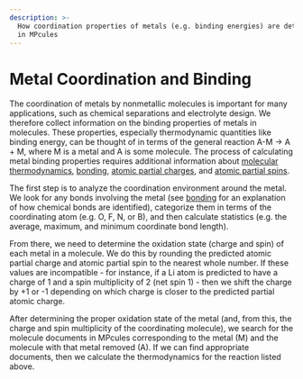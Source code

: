 ```yaml
---
description: >-
  How coordination properties of metals (e.g. binding energies) are determined
  in MPcules
---
```


# Metal Coordination and Binding

The coordination of metals by nonmetallic molecules is important for many applications, such as chemical separations and electrolyte design. We therefore collect information on the binding properties of metals in molecules. These properties, especially thermodynamic quantities like binding energy, can be thought of in terms of the general reaction A-M → A + M, where M is a metal and A is some molecule. The process of calculating metal binding properties requires additional information about [molecular thermodynamics](molecular-thermodynamics.md), [bonding](bonding.md), [atomic partial charges](atomic-partial-charges.md), and [atomic partial spins](atomic-partial-spins.md).

The first step is to analyze the coordination environment around the metal. We look for any bonds involving the metal (see [bonding](bonding.md) for an explanation of how chemical bonds are identified), categorize them in terms of the coordinating atom (e.g. O, F, N, or B), and then calculate statistics (e.g. the average, maximum, and minimum coordinate bond length).

From there, we need to determine the oxidation state (charge and spin) of each metal in a molecule. We do this by rounding the predicted atomic partial charge and atomic partial spin to the nearest whole number. If these values are incompatible - for instance, if a Li atom is predicted to have a charge of 1 and a spin multiplicity of 2 (net spin 1) - then we shift the charge by +1 or -1 depending on which charge is closer to the predicted partial atomic charge.

After determining the proper oxidation state of the metal (and, from this, the charge and spin multiplicity of the coordinating molecule), we search for the molecule documents in MPcules corresponding to the metal (M) and the molecule with that metal removed (A). If we can find appropriate documents, then we calculate the thermodynamics for the reaction listed above.
